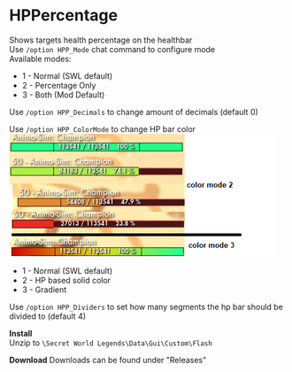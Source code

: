 # HPPercentage
Shows targets health percentage on the healthbar  
Use `/option HPP_Mode` chat command to configure mode  
Available modes:  
* 1 - Normal (SWL default)  
* 2 - Percentage Only  
* 3 - Both (Mod Default)  

Use `/option HPP_Decimals` to change amount of decimals (default 0)  
  
Use `/option HPP_ColorMode` to change HP bar color  
[![colormode](colormode.png "example")](https://raw.githubusercontent.com/SecretFox/HPPercentage/master/colormode.png)
* 1 - Normal (SWL default)  
* 2 - HP based solid color
* 3 - Gradient
  
Use `/option HPP_Dividers` to set how many segments the hp bar should be divided to (default 4)  

**Install**  
Unzip to `\Secret World Legends\Data\Gui\Custom\Flash`

**Download**
Downloads can be found under "Releases"